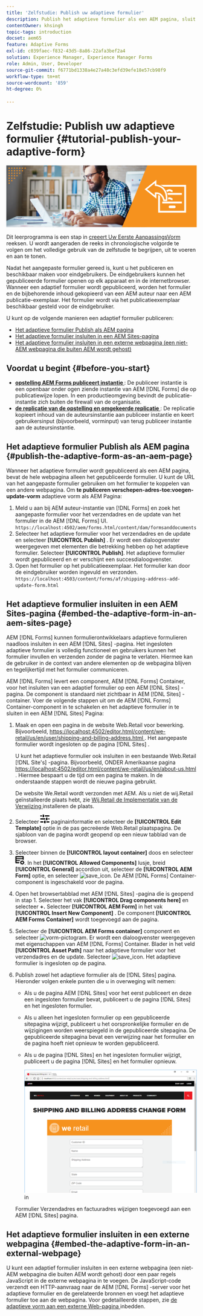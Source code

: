 ```yaml
---
title: 'Zelfstudie: Publish uw adaptieve formulier'
description: Publish het adaptieve formulier als een AEM pagina, sluit het formulier in op een AEM Sites-pagina of sluit het adaptieve formulier in op een externe webpagina
contentOwner: khsingh
topic-tags: introduction
docset: aem65
feature: Adaptive Forms
exl-id: c039faec-f832-43d5-8a86-22afa3bef2a4
solution: Experience Manager, Experience Manager Forms
role: Admin, User, Developer
source-git-commit: f6771bd1338a4e27a48c3efd39efe18e57cb98f9
workflow-type: tm+mt
source-wordcount: '859'
ht-degree: 0%

---
```


# Zelfstudie: Publish uw adaptieve formulier {#tutorial-publish-your-adaptive-form}

![ Hero-beeld ](do-not-localize/13-publish-your-adaptive-form-small.png)

Dit leerprogramma is een stap in [ creeert Uw Eerste AanpassingsVorm ](https://helpx.adobe.com/nl/experience-manager/6-3/forms/using/create-your-first-adaptive-form.html) reeksen. U wordt aangeraden de reeks in chronologische volgorde te volgen om het volledige gebruik van de zelfstudie te begrijpen, uit te voeren en aan te tonen.

Nadat het aangepaste formulier gereed is, kunt u het publiceren en beschikbaar maken voor eindgebruikers. De eindgebruikers kunnen het gepubliceerde formulier openen op elk apparaat en in de internetbrowser. Wanneer een adaptief formulier wordt gepubliceerd, worden het formulier en de bijbehorende inhoud gekopieerd van een AEM auteur naar een AEM publicatie-exemplaar. Het formulier wordt via het publicatieexemplaar beschikbaar gesteld voor de eindgebruiker.

U kunt op de volgende manieren een adaptief formulier publiceren:

* [Het adaptieve formulier Publish als AEM pagina](../../forms/using/publish-your-adaptive-form.md#publish-the-adaptive-form-as-an-aem-page)
* [Het adaptieve formulier insluiten in een AEM Sites-pagina](#embed-the-adaptive-form-in-an-aem-sites-page)
* [Het adaptieve formulier insluiten in een externe webpagina (een niet-AEM webpagina die buiten AEM wordt gehost)](../../forms/using/publish-your-adaptive-form.md)

## Voordat u begint {#before-you-start}

* **[opstelling AEM Forms publiceert instantie ](https://helpx.adobe.com/nl/experience-manager/6-3/forms/using/installing-configuring-aem-forms-osgi.html)**: De publiceer instantie is een openbaar onder ogen ziende instantie van AEM [!DNL Forms] die op publicatiewijze lopen. In een productieomgeving bevindt de publicatie-instantie zich buiten de firewall van de organisatie.
* **[de replicatie van de opstelling en omgekeerde replicatie ](https://helpx.adobe.com/nl/experience-manager/6-3/help/sites-deploying/replication.html)**: De replicatie kopieert inhoud van de auteursinstantie aan publiceer instantie en keert gebruikersinput (bijvoorbeeld, vorminput) van terug publiceer instantie aan de auteursinstantie.

## Het adaptieve formulier Publish als AEM pagina {#publish-the-adaptive-form-as-an-aem-page}

Wanneer het adaptieve formulier wordt gepubliceerd als een AEM pagina, bevat de hele webpagina alleen het gepubliceerde formulier. U kunt de URL van het aangepaste formulier gebruiken om het formulier te koppelen van een andere webpagina. Om **te publiceren verschepen-adres-toe:voegen-update-vorm** adaptieve vorm als AEM Pagina:

1. Meld u aan bij AEM auteur-instantie van [!DNL Forms] en zoek het aangepaste formulier voor het verzendadres en de update van het formulier in de AEM [!DNL Forms] UI.
   `https://localhost:4502/aem/forms.html/content/dam/formsanddocuments`
1. Selecteer het adaptieve formulier voor het verzendadres en de update en selecteer **[!UICONTROL Publish]** . Er wordt een dialoogvenster weergegeven met elementen die betrekking hebben op het adaptieve formulier. Selecteer **[!UICONTROL Publish]**. Het adaptieve formulier wordt gepubliceerd en er verschijnt een succesdialoogvenster.
1. Open het formulier op het publicatieexemplaar. Het formulier kan door de eindgebruiker worden ingevuld en verzonden.
   `https://localhost:4503/content/forms/af/shipping-address-add-update-form.html`

## Het adaptieve formulier insluiten in een AEM Sites-pagina {#embed-the-adaptive-form-in-an-aem-sites-page}

AEM [!DNL Forms] kunnen formulierontwikkelaars adaptieve formulieren naadloos insluiten in een AEM [!DNL Sites] -pagina. Het ingesloten adaptieve formulier is volledig functioneel en gebruikers kunnen het formulier invullen en verzenden zonder de pagina te verlaten. Hiermee kan de gebruiker in de context van andere elementen op de webpagina blijven en tegelijkertijd met het formulier communiceren.

AEM [!DNL Forms] levert een component, AEM [!DNL Forms] Container, voor het insluiten van een adaptief formulier op een AEM [!DNL Sites] -pagina. De component is standaard niet zichtbaar in AEM [!DNL Sites] -container. Voer de volgende stappen uit om de AEM [!DNL Forms] Container-component in te schakelen en het adaptieve formulier in te sluiten in een AEM [!DNL Sites] Pagina:

1. Maak en open een pagina in de website Web.Retail voor bewerking. Bijvoorbeeld, [ https://localhost:4502/editor.html/content/we-retail/us/en/user/shipping-and-billing-address.html ](https://localhost:4502/editor.html/content/we-retail/us/en/user/shipping-and-billing-address.html). Het aangepaste formulier wordt ingesloten op de pagina [!DNL Sites] .

   U kunt het adaptieve formulier ook insluiten in een bestaande Web.Retail [!DNL Site's] -pagina. Bijvoorbeeld, ONDER Amerikaanse pagina [ https://localhost:4502/editor.html/content/we-retail/us/en/about-us.html ](https://localhost:4502/editor.html/content/we-retail/us/en/about-us.html). Hiermee bespaart u de tijd om een pagina te maken. In de onderstaande stappen wordt de nieuwe pagina gebruikt.

   De website We.Retail wordt verzonden met AEM. Als u niet de wij.Retail geïnstalleerde plaats hebt, zie [ Wij.Retail de Implementatie van de Verwijzing ](https://helpx.adobe.com/nl/experience-manager/6-3/help/sites-developing/we-retail.html) installeren de plaats.

1. Selecteer ![ eigenschappen ](assets/properties.png) paginainformatie en selecteer de **[!UICONTROL Edit Template]** optie in de pas gecreëerde Web.Retail plaatspagina. De sjabloon van de pagina wordt geopend op een nieuw tabblad van de browser.
1. Selecteer binnen de **[!UICONTROL layout container]** doos en selecteer ![ terugkoppel ](assets/feedmanagement.png). In het **[!UICONTROL Allowed Components]** lusje, breid **[!UICONTROL General]** accordion uit, selecteer de **[!UICONTROL AEM Form]** optie, en selecteer ![ save_icon ](assets/save_icon.svg). De AEM [!DNL Forms] Container-component is ingeschakeld voor de pagina.

1. Open het browsertabblad met AEM [!DNL Sites] -pagina die is geopend in stap 1. Selecteer het vak **[!UICONTROL Drag components here]** en selecteer **+.** Selecteer **[!UICONTROL AEM Form]** in het vak **[!UICONTROL Insert New Component]** . De component **[!UICONTROL AEM Forms Container]** wordt toegevoegd aan de pagina.
1. Selecteer de **[!UICONTROL AEM Forms container]** component en selecteer ![ vorm-pictogram ](assets/configure-icon.svg). Er wordt een dialoogvenster weergegeven met eigenschappen van AEM [!DNL Forms] Container. Blader in het veld **[!UICONTROL Asset Path]** naar het adaptieve formulier voor het verzendadres en de update. Selecteer ![ save_icon ](assets/save_icon.svg). Het adaptieve formulier is ingesloten op de pagina.
1. Publish zowel het adaptieve formulier als de [!DNL Sites] pagina. Hieronder volgen enkele punten die u in overweging wilt nemen:

   * Als u de pagina AEM [!DNL Sites] voor het eerst publiceert en deze een ingesloten formulier bevat, publiceert u de pagina [!DNL Sites] en het ingesloten formulier.
   * Als u alleen het ingesloten formulier op een gepubliceerde sitepagina wijzigt, publiceert u het oorspronkelijke formulier en de wijzigingen worden weerspiegeld in de gepubliceerde sitepagina. De gepubliceerde sitepagina bevat een verwijzing naar het formulier en de pagina hoeft niet opnieuw te worden gepubliceerd.
   * Als u de pagina [!DNL Sites] en het ingesloten formulier wijzigt, publiceert u de pagina [!DNL Sites] en het formulier opnieuw.

     ![ bed-in-a-plaats-plaatsen ](assets/embed-in-aem-sites.png) in

   Formulier Verzendadres en factuuradres wijzigen toegevoegd aan een AEM [!DNL Sites] pagina.

## Het adaptieve formulier insluiten in een externe webpagina {#embed-the-adaptive-form-in-an-external-webpage}

U kunt een adaptief formulier insluiten in een externe webpagina (een niet-AEM webpagina die buiten AEM wordt gehost) door een paar regels JavaScript in de externe webpagina in te voegen. De JavaScript-code verzendt een HTTP-aanvraag naar de AEM [!DNL Forms] -server voor het adaptieve formulier en de gerelateerde bronnen en voegt het adaptieve formulier toe aan de webpagina. Voor gedetailleerde stappen, zie [ de adaptieve vorm aan een externe Web-pagina ](/help/forms/using/embed-adaptive-form-external-web-page.md) inbedden.
